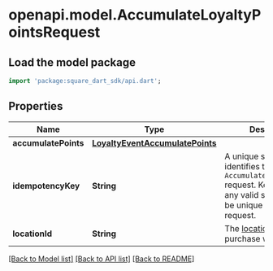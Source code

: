 # openapi.model.AccumulateLoyaltyPointsRequest

## Load the model package
```dart
import 'package:square_dart_sdk/api.dart';
```

## Properties
Name | Type | Description | Notes
------------ | ------------- | ------------- | -------------
**accumulatePoints** | [**LoyaltyEventAccumulatePoints**](LoyaltyEventAccumulatePoints.md) |  | 
**idempotencyKey** | **String** | A unique string that identifies the `AccumulateLoyaltyPoints` request.  Keys can be any valid string but must be unique for every request. | 
**locationId** | **String** | The [location](https://developer.squareup.com/reference/square_2023-12-13/objects/Location) where the purchase was made. | 

[[Back to Model list]](../README.md#documentation-for-models) [[Back to API list]](../README.md#documentation-for-api-endpoints) [[Back to README]](../README.md)


